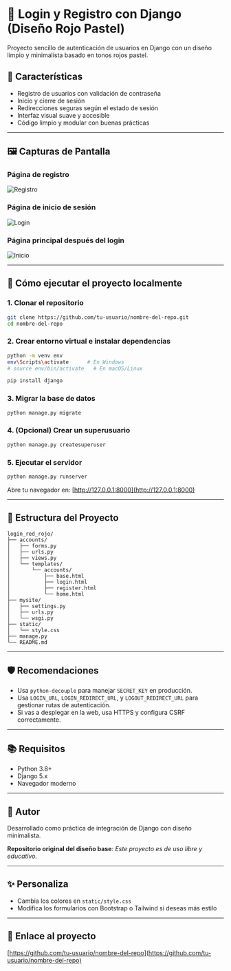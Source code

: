 # 🔐 Login y Registro con Django (Diseño Rojo Pastel)

Proyecto sencillo de autenticación de usuarios en Django con un diseño limpio y minimalista basado en tonos rojos pastel.

## 🎨 Características

- Registro de usuarios con validación de contraseña
- Inicio y cierre de sesión
- Redirecciones seguras según el estado de sesión
- Interfaz visual suave y accesible
- Código limpio y modular con buenas prácticas

---

## 🖼️ Capturas de Pantalla

### Página de registro
![Registro](https://url-de-tu-captura.com/registro.png)

### Página de inicio de sesión
![Login](https://url-de-tu-captura.com/login.png)

### Página principal después del login
![Inicio](https://url-de-tu-captura.com/home.png)

---

## 🚀 Cómo ejecutar el proyecto localmente

### 1. Clonar el repositorio

```bash
git clone https://github.com/tu-usuario/nombre-del-repo.git
cd nombre-del-repo
```

### 2. Crear entorno virtual e instalar dependencias

```bash
python -m venv env
env\Scripts\activate      # En Windows
# source env/bin/activate   # En macOS/Linux

pip install django
```

### 3. Migrar la base de datos

```bash
python manage.py migrate
```

### 4. (Opcional) Crear un superusuario

```bash
python manage.py createsuperuser
```

### 5. Ejecutar el servidor

```bash
python manage.py runserver
```

Abre tu navegador en: [http://127.0.0.1:8000](http://127.0.0.1:8000)

---

## 📁 Estructura del Proyecto

```
login_red_rojo/
├── accounts/
│   ├── forms.py
│   ├── urls.py
│   ├── views.py
│   └── templates/
│       └── accounts/
│           ├── base.html
│           ├── login.html
│           ├── register.html
│           └── home.html
├── mysite/
│   ├── settings.py
│   ├── urls.py
│   └── wsgi.py
├── static/
│   └── style.css
├── manage.py
└── README.md
```

---

## 🛡️ Recomendaciones

- Usa `python-decouple` para manejar `SECRET_KEY` en producción.
- Usa `LOGIN_URL`, `LOGIN_REDIRECT_URL`, y `LOGOUT_REDIRECT_URL` para gestionar rutas de autenticación.
- Si vas a desplegar en la web, usa HTTPS y configura CSRF correctamente.

---

## 📚 Requisitos

- Python 3.8+
- Django 5.x
- Navegador moderno

---

## 📌 Autor

Desarrollado como práctica de integración de Django con diseño minimalista.

**Repositorio original del diseño base**: _Este proyecto es de uso libre y educativo._

---

## ✨ Personaliza

- Cambia los colores en `static/style.css`
- Modifica los formularios con Bootstrap o Tailwind si deseas más estilo

---

## 🔗 Enlace al proyecto

[https://github.com/tu-usuario/nombre-del-repo](https://github.com/tu-usuario/nombre-del-repo)
